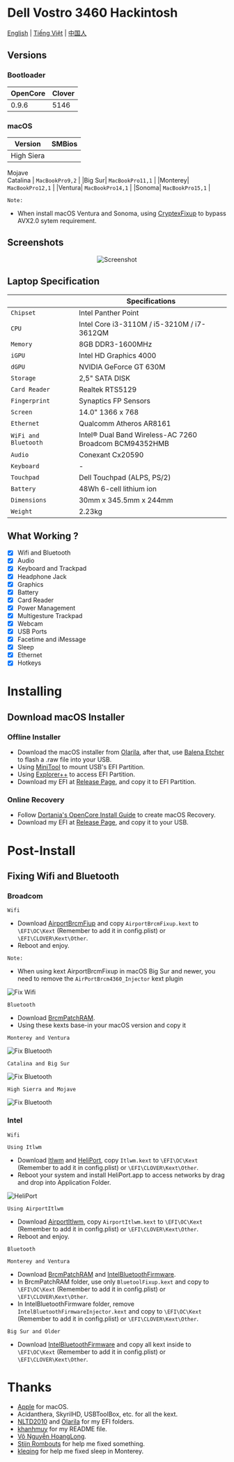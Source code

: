 # Dell Vostro 3460 Hackintosh

[English](README.md) | [Tiếng Việt](README_vi.md) | [中国人](README_ch.md)

## Versions

### Bootloader

|OpenCore|Clover|
|--------|------|
|0.9.6|5146| 

### macOS

|Version|SMBios|
|-------|------|
|High Siera 
Mojave  
Catalina | ```MacBookPro9,2``` |
|Big Sur| ```MacBookPro11,1``` |
|Monterey| ```MacBookPro12,1``` |
|Ventura| ```MacBookPro14,1``` |
|Sonoma| ```MacBookPro15,1``` |

```Note:``` 
- When install macOS Ventura and Sonoma, using [CryptexFixup](https://github.com/acidanthera/CryptexFixup/releases) to bypass AVX2.0 sytem requirement.


## Screenshots

<div align="center">
  
![Screenshot](Screenshots/Sonoma.png)
   
</div>


## Laptop Specification
 
|                     | Specifications|
| ---------------------------- | ---------------------- |
| ``Chipset``| Intel Panther Point |
| ``CPU``| Intel Core i3-3110M / i5-3210M / i7-3612QM | 
| ``Memory``| 8GB DDR3-1600MHz |
| ``iGPU``| Intel HD Graphics 4000 | 
| ``dGPU``| NVIDIA GeForce GT 630M | 
| ``Storage``| 2,5" SATA DISK | 
| ``Card Reader``| Realtek RTS5129 | 
| ``Fingerprint`` | Synaptics FP Sensors |
| ``Screen``| 14.0" 1366 x 768 |
| ``Ethernet``| Qualcomm Atheros AR8161 |
| ``WiFi and Bluetooth``| Intel® Dual Band Wireless-AC 7260 <br> Broadcom BCM94352HMB |
| ``Audio``| Conexant Cx20590 | 
| ``Keyboard``| - | 
| ``Touchpad``| Dell Touchpad (ALPS, PS/2) |
| ``Battery``| 48Wh 6-cell lithium ion |
| ``Dimensions``| 30mm x 345.5mm x 244mm |
| ``Weight``| 2.23kg |
  
## What Working ?

- [x] Wifi and Bluetooth
- [x] Audio
- [x] Keyboard and Trackpad
- [x] Headphone Jack
- [x] Graphics
- [x] Battery
- [x] Card Reader
- [x] Power Management
- [x] Multigesture Trackpad  
- [x] Webcam
- [x] USB Ports
- [x] Facetime and iMessage
- [x] Sleep
- [x] Ethernet
- [x] Hotkeys

# Installing
## Download macOS Installer
### Offline Installer
- Download the macOS installer from [Olarila](https://www.olarila.com/topic/6278-olarila-vanilla-images-macos-installer/), after that, use [Balena Etcher](https://etcher.balena.io) to flash a .raw file into your USB.
- Using [MiniTool](https://www.partitionwizard.com) to mount USB's EFI Partition.
- Using [Explorer++](https://explorerplusplus.com/download) to access EFI Partition.
- Download my EFI at [Release Page](https://github.com/qilskcter/Dell-Vostro-3460-Hackintosh/releases), and copy it to EFI Partition.
### Online Recovery
- Follow [Dortania's OpenCore Install Guide](https://dortania.github.io/OpenCore-Install-Guide/installer-guide/windows-install.html) to create macOS Recovery.
- Download my EFI at [Release Page](https://github.com/qilskcter/Dell-Vostro-3460-Hackintosh/releases), and copy it to your USB.
# Post-Install
## Fixing Wifi and Bluetooth
### Broadcom
``Wifi``
- Download [AirportBrcmFiup](https://github.com/acidanthera/AirportBrcmFixup/releases) and copy ``AirportBrcmFixup.kext`` to ```\EFI\OC\Kext``` (Remember to add it in config.plist) or ```\EFI\CLOVER\Kext\Other```.
-  Reboot and enjoy.

```Note: ```
- When using kext AirportBrcmFixup in macOS Big Sur and newer, you need to remove the ```AirPortBrcm4360_Injector``` kext plugin

![Fix Wifi](Screenshots/Fix_wifi.png)

``Bluetooth``

- Download [BrcmPatchRAM](https://github.com/acidanthera/BrcmPatchRAM/releases).
- Using these kexts base-in your macOS version and copy it 

```Monterey and Ventura```

![Fix Bluetooth](Screenshots/Blt_Ven.png)

```Catalina and Big Sur```

![Fix Bluetooth](Screenshots/Blt_Cata.png)

```High Sierra and Mojave```

![Fix Bluetooth](Screenshots/Blt_HS.png)

### Intel
``Wifi``

```Using Itlwm```
- Download [Itlwm](https://github.com/OpenIntelWireless/itlwm/releases) and [HeliPort](https://github.com/OpenIntelWireless/HeliPort/releases), copy ``Itlwm.kext`` to ```\EFI\OC\Kext``` (Remember to add it in config.plist) or ```\EFI\CLOVER\Kext\Other```.
- Reboot your system and install HeliPort.app to access networks by drag and drop into Application Folder.

![HeliPort](Screenshots/HeliPort.png)

```Using AirportItlwm```

- Download [AirportItlwm](https://github.com/OpenIntelWireless/itlwm/releases), copy ``AirportItlwm.kext`` to ```\EFI\OC\Kext``` (Remember to add it in config.plist) or ```\EFI\CLOVER\Kext\Other```.
- Reboot and enjoy.

``Bluetooth``

```Monterey and Ventura```

- Download [BrcmPatchRAM](https://github.com/acidanthera/BrcmPatchRAM/releases) and [IntelBluetoothFirmware](https://github.com/OpenIntelWireless/IntelBluetoothFirmware/releases).
- In BrcmPatchRAM folder, use only ``BluetoolFixup.kext`` and copy  to ```\EFI\OC\Kext``` (Remember to add it in config.plist) or ```\EFI\CLOVER\Kext\Other```.
- In IntelBluetoothFirmware folder, remove ``IntelBluetoothFirmwareInjector.kext`` and copy  to ```\EFI\OC\Kext``` (Remember to add it in config.plist) or ```\EFI\CLOVER\Kext\Other```.

```Big Sur and Older```

- Download [IntelBluetoothFirmware](https://github.com/OpenIntelWireless/IntelBluetoothFirmware/releases) and copy all kext inside to ```\EFI\OC\Kext``` (Remember to add it in config.plist) or ```\EFI\CLOVER\Kext\Other```.


# Thanks
- [Apple](https://apple.com) for macOS.
- Acidanthera, SkyrilHD, USBToolBox, etc. for all the kext.
- [NLTD2010](https://github.com/NLTD2010) and [Olarila](https://olarila.com) for my EFI folders.
- [khanhmuy](https://github.com/khanhmuy) for my README file.
- [Võ Nguyễn HoangLong](https://www.facebook.com/profile.php?id=100070274020733).
- [Stijn Rombouts](https://www.facebook.com/stijn.rombouts2) for help me fixed something.
- [kleqing](https://github.com/kleqing) for help me fixed sleep in Monterey.
